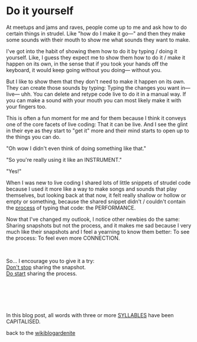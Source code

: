 # Do it yourself

At meetups and jams and raves, people come up to me and ask how to do certain things in strudel. Like "how do I make it go—" and then they make some sounds with their mouth to show me what sounds they want to make.

I've got into the habit of showing them how to do it by typing / doing it yourself. Like, I guess they expect me to show them how to do it / make it happen on its own, in the sense that if you took your hands off the keyboard, it would keep going without you doing— without you. 

But I like to show them that they don't need to make it happen on its own. They can create those sounds by typing: Typing the changes you want in— live— uhh. You can delete and retype code live to do it in a manual way. If you can make a sound with your mouth you can most likely make it with your fingers too.

This is often a fun moment for me and for them because I think it conveys one of the core facets of live coding: That it can be live. And I see the glint in their eye as they start to "get it" more and their mind starts to open up to the things you can do.

"Oh wow I didn't even think of doing something like that."

"So you're really using it like an INSTRUMENT."

"Yes!"

When I was new to live coding I shared lots of little snippets of strudel code because I used it more like a way to make songs and sounds that play themselves, but looking back at that now, it felt really shallow or hollow or empty or something, because the shared snippet didn't / couldn't contain the [process](https://www.todepond.com/wikiblogarden/scrappy-fiddles/sharing/normalising/live/) of typing that code: the PERFORMANCE.

Now that I've changed my outlook, I notice other newbies do the same: Sharing snapshots but not the process, and it makes me sad because I very much like their snapshots and I feel a yearning to know them better: To see the process: To feel even more CONNECTION.

<br>

So... I encourage you to give it a try:\
[Don't stop](https://www.todepond.com/sky/stop) sharing the snapshot.\
[Do start](https://post.lurk.org/@froos/114545146860160033) sharing the process.

<br>

<br>

<br>

<br>

In this blog post, all words with three or more [SYLLABLES](https://www.todepond.com/wikiblogarden/academia/style/two-beat) have been CAPITALISED. 

back to the [wikiblogardenite](/wikiblogardenite)
